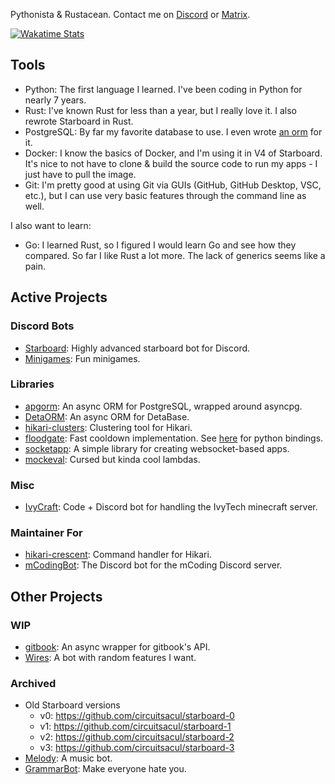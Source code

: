 Pythonista & Rustacean. Contact me on [Discord](https://discord.gg/dGAzZDaTS9) or [Matrix](https://matrix.to/#/#circuitsacul-room:matrix.org).

[![Wakatime Stats](https://wakatime.com/badge/user/3e0ed069-7498-4ab0-9b74-d5ac8e4a364b.svg)](https://wakatime.com/@3e0ed069-7498-4ab0-9b74-d5ac8e4a364b)

## Tools
 - Python: The first language I learned. I've been coding in Python for nearly 7 years.
 - Rust: I've known Rust for less than a year, but I really love it. I also rewrote Starboard in Rust.
 - PostgreSQL: By far my favorite database to use. I even wrote [an orm](https://github.com/circuitsacul/apgorm) for it.
 - Docker: I know the basics of Docker, and I'm using it in V4 of Starboard. It's nice to not have to clone & build the source code to run my apps - I just have to pull the image.
 - Git: I'm pretty good at using Git via GUIs (GitHub, GitHub Desktop, VSC, etc.), but I can use very basic features through the command line as well.

I also want to learn:
 - Go: I learned Rust, so I figured I would learn Go and see how they compared. So far I like Rust a lot more. The lack of generics seems like a pain.

## Active Projects
### Discord Bots
 - [Starboard](https://github.com/circuitsacul/starboard-4): Highly advanced starboard bot for Discord.
 - [Minigames](https://github.com/circuitsacul/minigames): Fun minigames.

### Libraries
 - [apgorm](https://github.com/circuitsacul/apgorm): An async ORM for PostgreSQL, wrapped around asyncpg.
 - [DetaORM](https://github.com/circuitsacul/detaorm): An async ORM for DetaBase.
 - [hikari-clusters](https://github.com/circuitsacul/hikari-clusters): Clustering tool for Hikari.
 - [floodgate](https://github.com/circuitsacul/floodgate): Fast cooldown implementation. See [here](https://github.com/lunarmagpie/floodgate) for python bindings.
 - [socketapp](https://github.com/circuitsacul/socketapp): A simple library for creating websocket-based apps.
 - [mockeval](https://github.com/circuitsacul/mockeval): Cursed but kinda cool lambdas.

### Misc
 - [IvyCraft](https://github.com/circuitsacul/ivycraft): Code + Discord bot for handling the IvyTech minecraft server.

### Maintainer For
 - [hikari-crescent](https://github.com/hikari-crescent/hikari-crescent): Command handler for Hikari.
 - [mCodingBot](https://github.com/mcb-dev/mCodingBot): The Discord bot for the mCoding Discord server.

## Other Projects
### WIP
 - [gitbook](https://github.com/circuitsacul/gitbook): An async wrapper for gitbook's API.
 - [Wires](https://github.com/circuitsacul/wires): A bot with random features I want.

### Archived
 - Old Starboard versions
   - v0: https://github.com/circuitsacul/starboard-0
   - v1: https://github.com/circuitsacul/starboard-1
   - v2: https://github.com/circuitsacul/starboard-2
   - v3: https://github.com/circuitsacul/starboard-3
 - [Melody](https://github.com/circuitsacul/melody): A music bot.
 - [GrammarBot](https://github.com/circuitsacul/grammarbot): Make everyone hate you.

